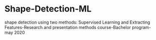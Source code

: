 # Shape-Detection-ML

shape detection using two methods: Supervised Learning and Extracting Features-Research and presentation methods course-Bachelor program-may 2020
